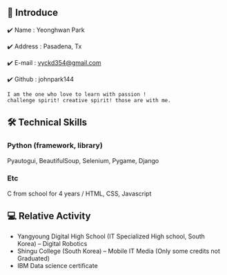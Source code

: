 ## 👋 Introduce 
✔️ Name : Yeonghwan Park

✔️ Address : Pasadena, Tx

✔️ E-mail : vyckd354@gmail.com

✔️ Github : johnpark144
``` 
I am the one who love to learn with passion !
challenge spirit! creative spirit! those are with me.

```
## 🛠 Technical Skills
### Python (framework, library)
Pyautogui, BeautifulSoup, Selenium, Pygame, Django

### Etc
C from school for 4 years / HTML, CSS, Javascript

## 💻 Relative Activity
* Yangyoung Digital High School  (IT Specialized High school, South Korea) – Digital Robotics
* Shingu College (South Korea) – Mobile IT Media (Only some credits not Graduated)
* IBM Data science certificate
